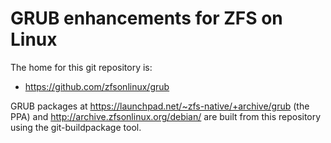 # GRUB enhancements for ZFS on Linux

The home for this git repository is:

* https://github.com/zfsonlinux/grub

GRUB packages at https://launchpad.net/~zfs-native/+archive/grub
(the PPA) and http://archive.zfsonlinux.org/debian/ are built
from this repository using the git-buildpackage tool.
